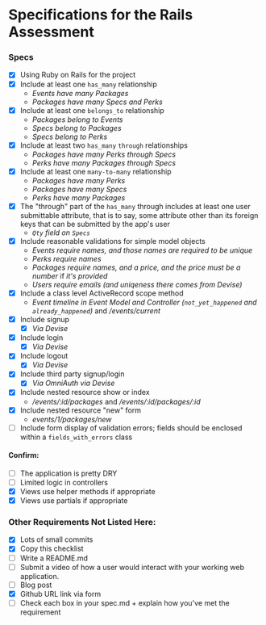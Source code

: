 # Specifications for the Rails Assessment

### Specs

- [x] Using Ruby on Rails for the project
- [x] Include at least one `has_many` relationship
  - _Events have many Packages_
  - _Packages have many Specs and Perks_
- [x] Include at least one `belongs_to` relationship
  - _Packages belong to Events_
  - _Specs belong to Packages_
  - _Specs belong to Perks_
- [x] Include at least two `has_many` `through` relationships
  - _Packages have many Perks through Specs_
  - _Perks have many Packages through Specs_
- [x] Include at least one `many-to-many` relationship
  - _Packages have many Perks_
  - _Packages have many Specs_
  - _Perks have many Packages_
- [x] The "through" part of the `has_many` through includes at least one user submittable attribute, that is to say, some attribute other than its foreign keys that can be submitted by the app's user
  - _`Qty` field on `Specs`_
- [x] Include reasonable validations for simple model objects
  - _Events require names, and those names are required to be unique_
  - _Perks require names_
  - _Packages require names, and a price, and the price must be a number_ if _it's provided_
  - _Users require emails (and uniqeness there comes from Devise)_
- [x] Include a class level ActiveRecord scope method
  - _Event timeline in Event Model and Controller (`not_yet_happened` and `already_happened`)_ and _/events/current_
- [x] Include signup
  - [x] _Via Devise_
- [x] Include login
  - [x] _Via Devise_
- [x] Include logout
  - [x] _Via Devise_
- [x] Include third party signup/login
  - [x] _Via OmniAuth via Devise_
- [x] Include nested resource show or index
  - _/events/:id/packages_ and _/events/:id/packages/:id_
- [x] Include nested resource "new" form
  - _events/1/packages/new_
- [ ] Include form display of validation errors; fields should be enclosed within a `fields_with_errors` class

#### Confirm:
- [ ] The application is pretty DRY
- [ ] Limited logic in controllers
- [x] Views use helper methods if appropriate
- [x] Views use partials if appropriate

### Other Requirements Not Listed Here:
- [x] Lots of small commits
- [x] Copy this checklist
- [ ] Write a README.md
- [ ] Submit a video of how a user would interact with your working web application.
- [ ] Blog post
- [x] Github URL link via form
- [ ] Check each box in your spec.md + explain how you've met the requirement

